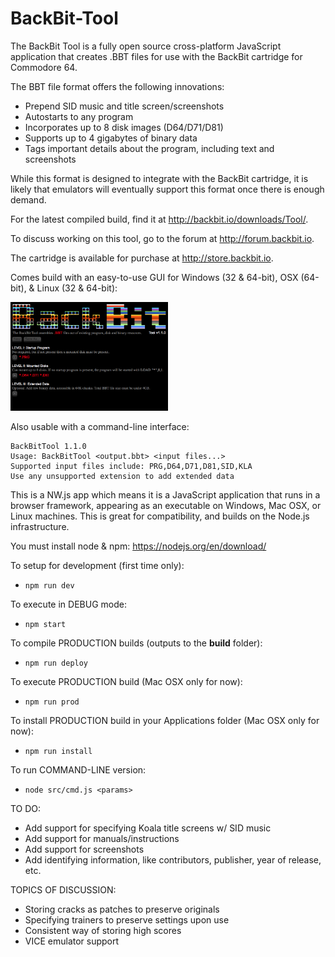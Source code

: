 # BackBit-Tool

The BackBit Tool is a fully open source cross-platform JavaScript application that creates .BBT files for use with the BackBit cartridge for Commodore 64.

The BBT file format offers the following innovations:
* Prepend SID music and title screen/screenshots
* Autostarts to any program
* Incorporates up to 8 disk images (D64/D71/D81)
* Supports up to 4 gigabytes of binary data
* Tags important details about the program, including text and screenshots

While this format is designed to integrate with the BackBit cartridge, it is likely that emulators will eventually support this format once there is enough demand.

For the latest compiled build, find it at http://backbit.io/downloads/Tool/.

To discuss working on this tool, go to the forum at http://forum.backbit.io.

The cartridge is available for purchase at http://store.backbit.io.

Comes build with an easy-to-use GUI for Windows (32 & 64-bit), OSX (64-bit), & Linux (32 & 64-bit):

<img src="screenshot.png" width="50%">

Also usable with a command-line interface:

```
BackBitTool 1.1.0
Usage: BackBitTool <output.bbt> <input files...>
Supported input files include: PRG,D64,D71,D81,SID,KLA
Use any unsupported extension to add extended data
```

This is a NW.js app which means it is a JavaScript application that runs in a browser framework, appearing as an executable on Windows, Mac OSX, or Linux machines. This is great for compatibility, and builds on the Node.js infrastructure.

You must install node & npm:
https://nodejs.org/en/download/

To setup for development (first time only):
* `npm run dev`

To execute in DEBUG mode:
* `npm start`

To compile PRODUCTION builds (outputs to the **build** folder):
* `npm run deploy`

To execute PRODUCTION build (Mac OSX only for now):
* `npm run prod`

To install PRODUCTION build in your Applications folder (Mac OSX only for now):
* `npm run install`

To run COMMAND-LINE version:
* `node src/cmd.js <params>`

TO DO:
* Add support for specifying Koala title screens w/ SID music
* Add support for manuals/instructions
* Add support for screenshots
* Add identifying information, like contributors, publisher, year of release, etc.

TOPICS OF DISCUSSION:
* Storing cracks as patches to preserve originals
* Specifying trainers to preserve settings upon use
* Consistent way of storing high scores
* VICE emulator support
